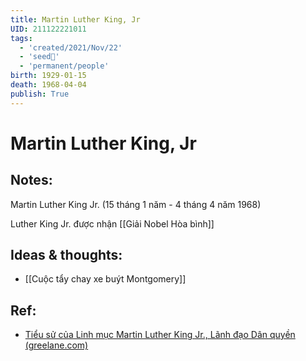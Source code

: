 ```yaml
---
title: Martin Luther King, Jr
UID: 211122221011
tags:
  - 'created/2021/Nov/22'
  - 'seed🥜'
  - 'permanent/people'
birth: 1929-01-15
death: 1968-04-04
publish: True
---
```

# Martin Luther King, Jr

## Notes:
Martin Luther King Jr. (15 tháng 1 năm  - 4 tháng 4 năm 1968)

Luther King Jr. được nhận [[Giải Nobel Hòa bình]]
## Ideas & thoughts:
- [[Cuộc tẩy chay xe buýt Montgomery]]

## Ref:
- [Tiểu sử của Linh mục Martin Luther King Jr., Lãnh đạo Dân quyền (greelane.com)](https://www.greelane.com/vi/nh%c3%a2n-v%c4%83n/l%e1%bb%8bch-s%e1%bb%ad--v%c4%83n-h%c3%b3a/martin-luther-king-jr-1779880/)